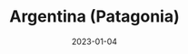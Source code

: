 ---
post_id:    2023-01-AR
title:      Argentina (Patagonia)
date:       2023-01-04
date_start: 2023-01-04
date_end:   2023-01-12
images:
  - ext:    2023-01-AR_00.jpg
    width:  3000
    height: 2142
    ar:			5-7
    date:   2023-01-06
    loc:    Argentina
    meta:   Pass of Tears, Patagonia
tags:
  - Travel
  - South America
---